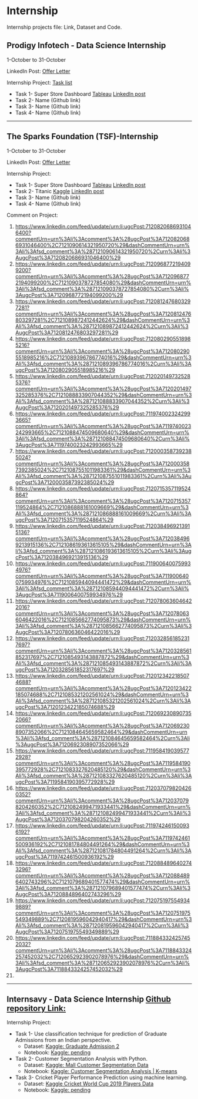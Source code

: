 # Internship
Internship projects file: Link, Dataset and Code.

## Prodigy Infotech - Data Science Internship
1-October to 31-October

LinkedIn Post: [Offer Letter](https://www.linkedin.com/posts/hitesh-arora-luke_data-science-intern-offer-letter-activity-7113928682741653504-sSfo?utm_source=share&utm_medium=member_desktop)

Internship Project: [Task list](https://www.canva.com/design/DAFpRxy47kU/w9nxlJ4_CSLwekIRa0ttbg/view?utm_content=DAFpRxy47kU&utm_campaign=designshare&utm_medium=link&utm_source=viewer)
* Task 1- Super Store Dashboard [Tableau](https://public.tableau.com/app/profile/hitesh.arora/viz/SuperStoreDashboard_16965504954910/DashboardSales)
  [LinkedIn post](https://www.linkedin.com/posts/hitesh-arora-luke_dashboard-datavisualization-tableau-activity-7120646738314432512-xBBp?utm_source=share&utm_medium=member_desktop)
* Task 2- Name (Github link)
* Task 3- Name (Github link)
* Task 4- Name (Github link)
  
--------------------------------------------------------------------------------------------------------------------------------------------------------------------------------


## The Sparks Foundation (TSF)-Internship
1-October to 31-October

LinkedIn Post: [Offer Letter](https://www.linkedin.com/posts/hitesh-arora-luke_datascience-businessanalytics-internship-activity-7113941776272437248-r80i?utm_source=share&utm_medium=member_desktop)

Internship Project:
* Task 1- Super Store Dashboard [Tableau](https://public.tableau.com/app/profile/hitesh.arora/viz/SuperStoreDashboard_16965504954910/DashboardSales)
  [LinkedIn post](https://www.linkedin.com/posts/hitesh-arora-luke_task-gripoct23-dashboard-activity-7120646738314432512-Yt3Y?utm_source=share&utm_medium=member_desktop)
* Task 2- Titanic [Kaggle](https://www.kaggle.com/code/bcscuwe1/titanic-step-by-step/notebook)
  [LinkedIn post](https://www.linkedin.com/posts/hitesh-arora-luke_task-gripoct23-task-activity-7121185356057653248-7H7Y?utm_source=share&utm_medium=member_desktop)
* Task 3- Name (Github link)
* Task 4- Name (Github link)

Comment on Project:
1. https://www.linkedin.com/feed/update/urn:li:ugcPost:7120820686931046400?commentUrn=urn%3Ali%3Acomment%3A%28ugcPost%3A7120820686931046400%2C7121090614321950720%29&dashCommentUrn=urn%3Ali%3Afsd_comment%3A%287121090614321950720%2Curn%3Ali%3AugcPost%3A7120820686931046400%29
2. https://www.linkedin.com/feed/update/urn:li:ugcPost:7120968772194099200?commentUrn=urn%3Ali%3Acomment%3A%28ugcPost%3A7120968772194099200%2C7121090378727854080%29&dashCommentUrn=urn%3Ali%3Afsd_comment%3A%287121090378727854080%2Curn%3Ali%3AugcPost%3A7120968772194099200%29
3. https://www.linkedin.com/feed/update/urn:li:ugcPost:7120812476803297281?commentUrn=urn%3Ali%3Acomment%3A%28ugcPost%3A7120812476803297281%2C7121089872412442624%29&dashCommentUrn=urn%3Ali%3Afsd_comment%3A%287121089872412442624%2Curn%3Ali%3AugcPost%3A7120812476803297281%29
4. https://www.linkedin.com/feed/update/urn:li:ugcPost:7120802905518985216?commentUrn=urn%3Ali%3Acomment%3A%28ugcPost%3A7120802905518985216%2C7121089396786774016%29&dashCommentUrn=urn%3Ali%3Afsd_comment%3A%287121089396786774016%2Curn%3Ali%3AugcPost%3A7120802905518985216%29
5. https://www.linkedin.com/feed/update/urn:li:ugcPost:7120201497325285376?commentUrn=urn%3Ali%3Acomment%3A%28ugcPost%3A7120201497325285376%2C7121088833907044352%29&dashCommentUrn=urn%3Ali%3Afsd_comment%3A%287121088833907044352%2Curn%3Ali%3AugcPost%3A7120201497325285376%29
6. https://www.linkedin.com/feed/update/urn:li:ugcPost:7119740023242993665?commentUrn=urn%3Ali%3Acomment%3A%28ugcPost%3A7119740023242993665%2C7121088474509680640%29&dashCommentUrn=urn%3Ali%3Afsd_comment%3A%287121088474509680640%2Curn%3Ali%3AugcPost%3A7119740023242993665%29
7. https://www.linkedin.com/feed/update/urn:li:ugcPost:7120003587392385024?commentUrn=urn%3Ali%3Acomment%3A%28ugcPost%3A7120003587392385024%2C7121087551011983361%29&dashCommentUrn=urn%3Ali%3Afsd_comment%3A%287121087551011983361%2Curn%3Ali%3AugcPost%3A7120003587392385024%29
8. https://www.linkedin.com/feed/update/urn:li:ugcPost:7120715357119524864?commentUrn=urn%3Ali%3Acomment%3A%28ugcPost%3A7120715357119524864%2C7121086888161009669%29&dashCommentUrn=urn%3Ali%3Afsd_comment%3A%287121086888161009669%2Curn%3Ali%3AugcPost%3A7120715357119524864%29
9. https://www.linkedin.com/feed/update/urn:li:ugcPost:7120384969213915136?commentUrn=urn%3Ali%3Acomment%3A%28ugcPost%3A7120384969213915136%2C7121086193613615105%29&dashCommentUrn=urn%3Ali%3Afsd_comment%3A%287121086193613615105%2Curn%3Ali%3AugcPost%3A7120384969213915136%29
10. https://www.linkedin.com/feed/update/urn:li:ugcPost:7119006400759934976?commentUrn=urn%3Ali%3Acomment%3A%28ugcPost%3A7119006400759934976%2C7121085944094441472%29&dashCommentUrn=urn%3Ali%3Afsd_comment%3A%287121085944094441472%2Curn%3Ali%3AugcPost%3A7119006400759934976%29
11. https://www.linkedin.com/feed/update/urn:li:ugcPost:7120780636046422016?commentUrn=urn%3Ali%3Acomment%3A%28ugcPost%3A7120780636046422016%2C7121085662774095873%29&dashCommentUrn=urn%3Ali%3Afsd_comment%3A%287121085662774095873%2Curn%3Ali%3AugcPost%3A7120780636046422016%29
12. https://www.linkedin.com/feed/update/urn:li:ugcPost:7120328561852317697?commentUrn=urn%3Ali%3Acomment%3A%28ugcPost%3A7120328561852317697%2C7121085493143887872%29&dashCommentUrn=urn%3Ali%3Afsd_comment%3A%287121085493143887872%2Curn%3Ali%3AugcPost%3A7120328561852317697%29
13. https://www.linkedin.com/feed/update/urn:li:ugcPost:7120123422185074688?commentUrn=urn%3Ali%3Acomment%3A%28ugcPost%3A7120123422185074688%2C7121085321202561024%29&dashCommentUrn=urn%3Ali%3Afsd_comment%3A%287121085321202561024%2Curn%3Ali%3AugcPost%3A7120123422185074688%29
14. https://www.linkedin.com/feed/update/urn:li:ugcPost:7120692308907352066?commentUrn=urn%3Ali%3Acomment%3A%28ugcPost%3A7120692308907352066%2C7121084645659582464%29&dashCommentUrn=urn%3Ali%3Afsd_comment%3A%287121084645659582464%2Curn%3Ali%3AugcPost%3A7120692308907352066%29
15. https://www.linkedin.com/feed/update/urn:li:ugcPost:7119584190395772928?commentUrn=urn%3Ali%3Acomment%3A%28ugcPost%3A7119584190395772928%2C7121083327620485120%29&dashCommentUrn=urn%3Ali%3Afsd_comment%3A%287121083327620485120%2Curn%3Ali%3AugcPost%3A7119584190395772928%29
16. https://www.linkedin.com/feed/update/urn:li:ugcPost:7120370798204260352?commentUrn=urn%3Ali%3Acomment%3A%28ugcPost%3A7120370798204260352%2C7121082499471933441%29&dashCommentUrn=urn%3Ali%3Afsd_comment%3A%287121082499471933441%2Curn%3Ali%3AugcPost%3A7120370798204260352%29
17. https://www.linkedin.com/feed/update/urn:li:ugcPost:7119742461500936192?commentUrn=urn%3Ali%3Acomment%3A%28ugcPost%3A7119742461500936192%2C7121081784804491264%29&dashCommentUrn=urn%3Ali%3Afsd_comment%3A%287121081784804491264%2Curn%3Ali%3AugcPost%3A7119742461500936192%29
18. https://www.linkedin.com/feed/update/urn:li:ugcPost:7120884896402743296?commentUrn=urn%3Ali%3Acomment%3A%28ugcPost%3A7120884896402743296%2C7121079689401577474%29&dashCommentUrn=urn%3Ali%3Afsd_comment%3A%287121079689401577474%2Curn%3Ali%3AugcPost%3A7120884896402743296%29
19. https://www.linkedin.com/feed/update/urn:li:ugcPost:7120751975549349889?commentUrn=urn%3Ali%3Acomment%3A%28ugcPost%3A7120751975549349889%2C7120819596042940417%29&dashCommentUrn=urn%3Ali%3Afsd_comment%3A%287120819596042940417%2Curn%3Ali%3AugcPost%3A7120751975549349889%29
20. https://www.linkedin.com/feed/update/urn:li:ugcPost:7118843324257452032?commentUrn=urn%3Ali%3Acomment%3A%28ugcPost%3A7118843324257452032%2C7120652923902078976%29&dashCommentUrn=urn%3Ali%3Afsd_comment%3A%287120652923902078976%2Curn%3Ali%3AugcPost%3A7118843324257452032%29
21. 
--------------------------------------------------------------------------------------------------------------------------------------------------------------------------------

## Internsavy - Data Science Internship [Github repository Link: ](https://github.com/HiteshAroraCool/internsavy-internship)

Internship Project:
* Task 1- Use classification technique for prediction of Graduate Admissions from an Indian perspective.
  * Dataset: [Kaggle: Graduate Admission 2](https://www.kaggle.com/datasets/mohansacharya/graduate-admissions?select=Admission_Predict_Ver1.1.csv)
  * Notebook: [Kaggle: pending]()
* Task 2- Customer Segmentation Analysis with Python.
  * Dataset: [Kaggle: Mall Customer Segmentation Data](https://www.kaggle.com/datasets/vjchoudhary7/customer-segmentation-tutorial-in-python)
  * Notebook: [Kaggle: Customer Segmentation Analysis | K-means](https://www.kaggle.com/code/bcscuwe1/customer-segmentation-analysis-k-means)
* Task 3- Cricket Player Performance Prediction using machine learning.
  * Dataset: [Kaggle Cricket World Cup 2019 Players Data](https://www.kaggle.com/datasets/saivamshi/cricket-world-cup-2019-players-data?select=ODI_Match_Results.csv)
  * Notebook: [Kaggle: pending]()
